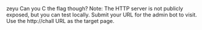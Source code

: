 zeyu
Can you C the flag though?
Note:
The HTTP server is not publicly exposed, but you can test locally. Submit your URL for the admin bot to visit.
Use the http://chall URL as the target page.
